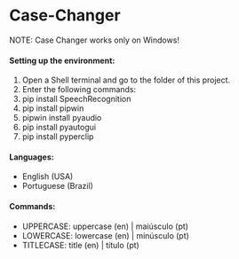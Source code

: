 # Case-Changer

NOTE: Case Changer works only on Windows!

#### Setting up the environment:

1. Open a Shell terminal and go to the folder of this project.
2. Enter the following commands:
3. pip install SpeechRecognition
4. pip install pipwin
5. pipwin install pyaudio
6. pip install pyautogui
7. pip install pyperclip

#### Languages:

- English (USA)
- Portuguese (Brazil)

#### Commands:

- UPPERCASE: uppercase (en) | maiúsculo (pt)
- LOWERCASE: lowercase (en) | minúsculo (pt)
- TITLECASE: title (en) | título (pt)
